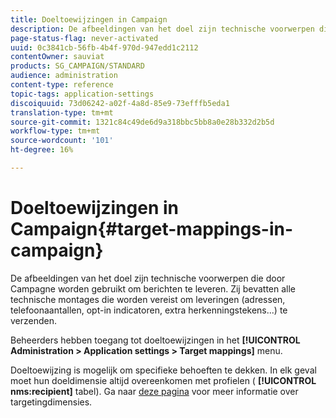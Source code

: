 ```yaml
---
title: Doeltoewijzingen in Campaign
description: De afbeeldingen van het doel zijn technische voorwerpen die door Campagne worden gebruikt om berichten te leveren. Ze bevatten alle technische instellingen die nodig zijn om leveringen te verzenden.
page-status-flag: never-activated
uuid: 0c3841cb-56fb-4b4f-970d-947edd1c2112
contentOwner: sauviat
products: SG_CAMPAIGN/STANDARD
audience: administration
content-type: reference
topic-tags: application-settings
discoiquuid: 73d06242-a02f-4a8d-85e9-73efffb5eda1
translation-type: tm+mt
source-git-commit: 1321c84c49de6d9a318bbc5bb8a0e28b332d2b5d
workflow-type: tm+mt
source-wordcount: '101'
ht-degree: 16%

---
```



# Doeltoewijzingen in Campaign{#target-mappings-in-campaign}

De afbeeldingen van het doel zijn technische voorwerpen die door Campagne worden gebruikt om berichten te leveren. Zij bevatten alle technische montages die worden vereist om leveringen (adressen, telefoonaantallen, opt-in indicatoren, extra herkenningstekens...) te verzenden.

Beheerders hebben toegang tot doeltoewijzingen in het **[!UICONTROL Administration > Application settings > Target mappings]** menu.

Doeltoewijzing is mogelijk om specifieke behoeften te dekken. In elk geval moet hun doeldimensie altijd overeenkomen met profielen ( **[!UICONTROL nms:recipient]** tabel). Ga naar [deze pagina](../../automating/using/query.md#targeting-dimensions-and-resources) voor meer informatie over targetingdimensies.

